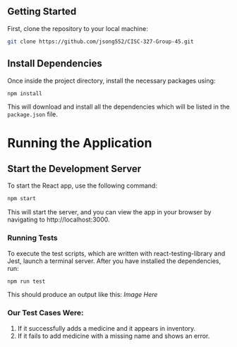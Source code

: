 ## Getting Started
First, clone the repository to your local machine:

```bash
git clone https://github.com/jsong552/CISC-327-Group-45.git
```

## Install Dependencies
Once inside the project directory, install the necessary packages using:
```bash
npm install
```
This will download and install all the dependencies which will be listed in the ```package.json``` file.

# Running the Application
## Start the Development Server
To start the React app, use the following command:
```bash
npm start
```
This will start the server, and you can view the app in your browser by navigating to http://localhost:3000.

### Running Tests
To execute the test scripts, which are written with react-testing-library and Jest, launch a terminal server. After you have installed the dependencies, run:
```bash
npm run test
```
This should produce an output like this: *Image Here*

### Our Test Cases Were:
1. If it successfully adds a medicine and it appears in inventory.
2. If it fails to add medicine with a missing name and shows an error.








